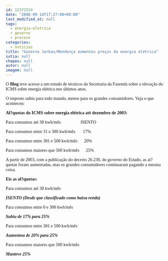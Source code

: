 ```yaml
---
id: 12372524
date: "2006-09-14T17:27:00+00:00"
last_modified_at: null
tags:
  - energia-eletrica
  - governo
  - precose
categories:
  - noticias
title: "Governo Jarbas/Mendonça aumentou preços da energia elétrica"
sutia: null
chapeu: null
autor: null
imagem: null
---
```

<p><P><FONT face=Verdana>O <STRONG>Blog</STRONG> teve acesso a um estudo de técnicos da Secretaria da Fazenda sobre a elevação do ICMS sobre energia elétrica nos últimos anos. </FONT></P></p>
<p><P><FONT face=Verdana>O imposto subiu para todo mundo, menos para os grandes consumidores. Veja o que aconteceu:</FONT></P></p>
<p><P><FONT face=Verdana><STRONG>Al?quotas do ICMS sobre energia elétrica até dezembro de 2003:</STRONG></FONT></P></p>
<p><P><FONT face=Verdana>Para consumos até 30 kwh/mês&nbsp;&nbsp;&nbsp;&nbsp;&nbsp;&nbsp;&nbsp;&nbsp;&nbsp;&nbsp;&nbsp;&nbsp;&nbsp;&nbsp;&nbsp;&nbsp;&nbsp;&nbsp;ISENTO</FONT></P></p>
<p><P><FONT face=Verdana>Para consumos entre 31 e 300 kwh/mês&nbsp;&nbsp;&nbsp;&nbsp;&nbsp;&nbsp;&nbsp;17%</FONT></P></p>
<p><P><FONT face=Verdana>Para consumos entre 301 e 500 kwh/mês&nbsp;&nbsp;&nbsp;&nbsp;&nbsp; 20%</FONT></P></p>
<p><P><FONT face=Verdana>Para consumos maiores que 500 kwh/mês&nbsp;&nbsp;&nbsp;&nbsp;&nbsp; 25%</FONT></P></p>
<p><P><FONT face=Verdana>A partir de 2003, com a publicação do decreto 26.230, do governo do Estado, as al?quotas foram aumentadas, mas os grandes consumidores continuaram pagando a mesma coisa. </FONT></P></p>
<p><P><FONT face=Verdana><STRONG>Eis as al?quotas:</STRONG></FONT></P></p>
<p><P><FONT face=Verdana>Para consumos até 30 kwh/mês&nbsp;&nbsp;&nbsp;&nbsp;&nbsp;&nbsp;&nbsp;&nbsp;&nbsp;&nbsp;&nbsp;&nbsp;&nbsp;&nbsp;&nbsp;</FONT></P></p>
<p><P><FONT face=Verdana><EM><STRONG>ISENTO (Desde que classificado como baixa renda)</STRONG></EM></FONT></P></p>
<p><P><FONT face=Verdana>Para consumos entre&nbsp;0 e 300 kwh/mês&nbsp;&nbsp;&nbsp; </FONT></P></p>
<p><P><FONT face=Verdana><EM><STRONG>Subiu de 17% para 25%</STRONG></EM></FONT></P></p>
<p><P><FONT face=Verdana>Para consumos entre 301 e 500 kwh/mês </FONT></P></p>
<p><P><FONT face=Verdana><EM><STRONG>Aumentou de 20% para 25%</STRONG></EM></FONT></P></p>
<p><P><FONT face=Verdana>Para consumos maiores que 500 kwh/mês </FONT></P></p>
<p><P><FONT face=Verdana><EM><STRONG>Manteve 25%</STRONG></EM></FONT></P> </p>

